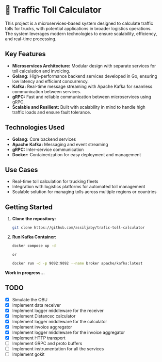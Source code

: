 # 🚚 Traffic Toll Calculator

This project is a microservices-based system designed to calculate traffic tolls for trucks, with potential applications in broader logistics operations. The system leverages modern technologies to ensure scalability, efficiency, and real-time processing.

## Key Features
- **Microservices Architecture:** Modular design with separate services for toll calculation and invoicing.
- **Golang:** High-performance backend services developed in Go, ensuring low latency and efficient concurrency.
- **Kafka:** Real-time message streaming with Apache Kafka for seamless communication between services.
- **gRPC:** Fast and reliable communication between microservices using gRPC.
- **Scalable and Resilient:** Built with scalability in mind to handle high traffic loads and ensure fault tolerance.

## Technologies Used
- **Golang:** Core backend services
- **Apache Kafka:** Messaging and event streaming
- **gRPC:** Inter-service communication
- **Docker:** Containerization for easy deployment and management

## Use Cases
- Real-time toll calculation for trucking fleets
- Integration with logistics platforms for automated toll management
- Scalable solution for managing tolls across multiple regions or countries

## Getting Started
1. **Clone the repository:**
    ```bash
    git clone https://github.com/assiljaby/trafic-toll-calculator
    

2. **Run Kafka Container:**
    ```bash
    docker compose up -d
    
    or
    
    docker run -d -p 9092:9092 --name broker apache/kafka:latest

    
**Work in progress...**

## TODO
- [x] Simulate the OBU
- [x] Implement data receiver
- [x] Implement logger middleware for the receiver
- [x] Implement Distancec calculator
- [x] Implement logger middleware for the calculator
- [x] Implement invoice aggregator
- [x] Implement logger middleware for the invoice aggregator
- [x] Implement HTTP transport
- [ ] Implement GRPC and proto buffers
- [ ] Implement instrumentation for all the services
- [ ] Implement gokit